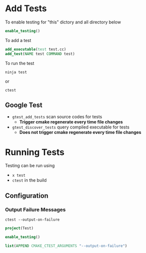 # Add Tests

To enable testing for "this" dictory and all directory below

```cmake
enable_testing()
```

To add a test

```cmake
add_executable(test test.cc)
add_test(NAME test COMMAND test)
```

To run the test

```
ninja test
```

or

```
ctest
```

## Google Test

- `gtest_add_tests` scan source codes for tests
  - **Trigger cmake regenerate every time file changes**
- `gtest_discover_tests` query compiled executable for tests
  - **Does not trigger cmake regenerate every time file changes**

# Running Tests

Testing can be run using

- `x test`
- `ctest` in the build

## Configuration

### Output Failure Messages

```
ctest --output-on-failure
```

```cmake
project(Test)

enable_testing()

list(APPEND CMAKE_CTEST_ARGUMENTS "--output-on-failure")
```

